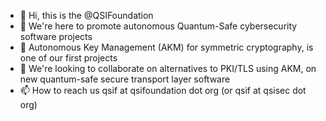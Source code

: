 - 👋 Hi, this is the @QSIFoundation
- 👀 We're here to promote autonomous Quantum-Safe cybersecurity software projects
- 🌱 Autonomous Key Management (AKM) for symmetric cryptography, is one of our first projects
- 💞️ We're looking to collaborate on alternatives to PKI/TLS using AKM, on new quantum-safe secure transport layer software
- 📫 How to reach us qsif at qsifoundation dot org (or qsif at qsisec dot org)

<!---
QSIFoundation/QSIFoundation is a ✨ special ✨ repository because its `README.md` (this file) appears on your GitHub profile.
You can click the Preview link to take a look at your changes.
--->
